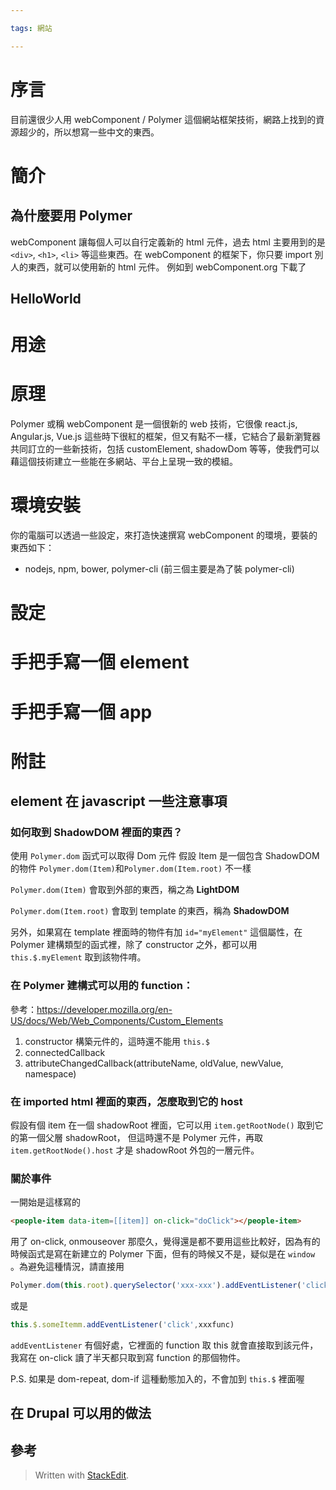 ```yaml
---

tags: 網站

---
```



# 序言

目前還很少人用 webComponent / Polymer 這個網站框架技術，網路上找到的資源超少的，所以想寫一些中文的東西。

# 簡介

## 為什麼要用 Polymer

webComponent 讓每個人可以自行定義新的 html 元件，過去 html 主要用到的是 `<div>`, `<h1>`, `<li>` 等這些東西。在 webComponent 的框架下，你只要 import 別人的東西，就可以使用新的 html 元件。
例如到 webComponent.org 下載了

## HelloWorld



# 用途

# 原理

Polymer 或稱 webComponent 是一個很新的 web 技術，它很像 react.js, Angular.js, Vue.js 這些時下很紅的框架，但又有點不一樣，它結合了最新瀏覽器共同訂立的一些新技術，包括 customElement, shadowDom 等等，使我們可以藉這個技術建立一些能在多網站、平台上呈現一致的模組。

# 環境安裝
你的電腦可以透過一些設定，來打造快速撰寫 webComponent  的環境，要裝的東西如下：

* nodejs, npm, bower, polymer-cli (前三個主要是為了裝 polymer-cli)

# 設定

# 手把手寫一個 element

# 手把手寫一個 app

# 附註

## element 在 javascript 一些注意事項

### 如何取到 ShadowDOM 裡面的東西？

使用 `Polymer.dom` 函式可以取得 Dom 元件
假設 Item 是一個包含 ShadowDOM 的物件 
`Polymer.dom(Item)`和`Polymer.dom(Item.root)` 不一樣

`Polymer.dom(Item)` 會取到外部的東西，稱之為 **LightDOM**

`Polymer.dom(Item.root)` 會取到 template 的東西，稱為 **ShadowDOM**

另外，如果寫在 template 裡面時的物件有加 `id="myElement"` 這個屬性，在 Polymer 建構類型的函式裡，除了 constructor 之外，都可以用 `this.$.myElement` 取到該物件唷。

### 在  Polymer 建構式可以用的 function：

參考：https://developer.mozilla.org/en-US/docs/Web/Web_Components/Custom_Elements

1. constructor 構築元件的，這時還不能用 `this.$`
2. connectedCallback 
3. attributeChangedCallback(attributeName, oldValue, newValue, namespace)

### 在 imported html  裡面的東西，怎麼取到它的 host 

假設有個 item  在一個 shadowRoot 裡面，它可以用 `item.getRootNode()` 取到它的第一個父層 shadowRoot，
但這時還不是 Polymer 元件，再取 `item.getRootNode().host` 才是 shadowRoot 外包的一層元件。


### 關於事件

一開始是這樣寫的

```html
<people-item data-item=[[item]] on-click="doClick"></people-item>
```

用了 on-click,  onmouseover 那麼久，覺得還是都不要用這些比較好，因為有的時候函式是寫在新建立的 Polymer 下面，但有的時候又不是，疑似是在 `window` 。為避免這種情況，請直接用
```js
Polymer.dom(this.root).querySelector('xxx-xxx').addEventListener('click',xxxfunc)
```
或是 
```js
this.$.someItemm.addEventListener('click',xxxfunc)
```
`addEventListener` 有個好處，它裡面的 function 取 this 就會直接取到該元件，我寫在 on-click 讀了半天都只取到寫 function 的那個物件。

P.S. 如果是 dom-repeat, dom-if 這種動態加入的，不會加到 `this.$` 裡面喔


## 在 Drupal 可以用的做法


## 參考


> Written with [StackEdit](https://stackedit.io/).
<!--stackedit_data:
eyJoaXN0b3J5IjpbLTgxMzU4MTEzMV19
-->